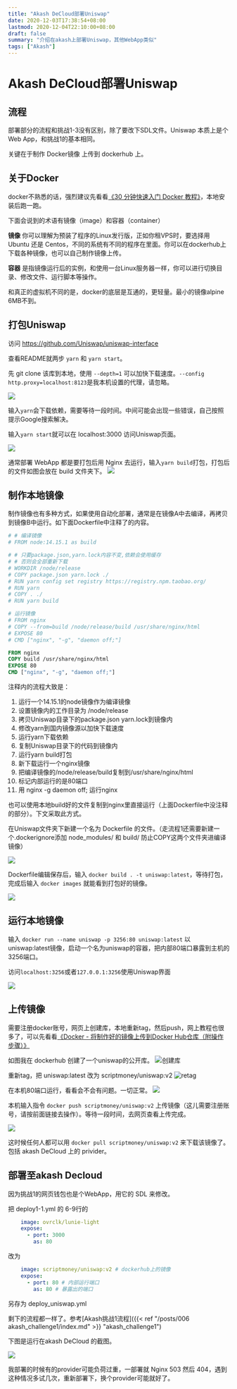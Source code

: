 ```yaml
---
title: "Akash DeCloud部署Uniswap"
date: 2020-12-03T17:38:54+08:00
lastmod: 2020-12-04T22:10:00+08:00
draft: false
summary: "介绍在akash上部署Uniswap，其他WebApp类似"
tags: ["Akash"]
---
```

# Akash DeCloud部署Uniswap

## 流程

部署部分的流程和挑战1-3没有区别，除了要改下SDL文件。Uniswap 本质上是个 Web App，和挑战1的基本相同。

关键在于制作 Docker镜像 上传到 dockerhub 上。

## 关于Docker

docker不熟悉的话，强烈建议先看看[《30 分钟快速入门 Docker 教程》](https://juejin.cn/post/6844903815729119245)，本地安装后跑一跑。

下面会说到的术语有镜像（image）和容器（container）

**镜像** 你可以理解为预装了程序的Linux发行版，正如你租VPS时，要选择用 Ubuntu 还是 Centos，不同的系统有不同的程序在里面。你可以在dockerhub上下载各种镜像，也可以自己制作镜像上传。

**容器** 是指镜像运行后的实例，和使用一台Linux服务器一样，你可以进行切换目录、修改文件、运行脚本等操作。

和真正的虚拟机不同的是，docker的底层是互通的，更轻量。最小的镜像alpine 6MB不到。

## 打包Uniswap

访问 https://github.com/Uniswap/uniswap-interface 

查看README就两步 `yarn` 和 `yarn start`。

先 git clone 该库到本地，使用 `--depth=1` 可以加快下载速度。`--config http.proxy=localhost:8123`是我本机设置的代理，请忽略。

![](git%20clone%20uniswap.png)

输入`yarn`会下载依赖，需要等待一段时间。中间可能会出现一些错误，自己按照提示Google搜索解决。

输入`yarn start`就可以在 localhost:3000 访问Uniswap页面。

![](uniswap_run.png)

通常部署 WebApp 都是要打包后用 Nginx 去运行，输入`yarn build`打包，打包后的文件如图会放在 build 文件夹下。
![](yarn_build.png)

## 制作本地镜像


制作镜像也有多种方式，如果使用自动化部署，通常是在镜像A中去编译，再拷贝到镜像B中运行。如下面Dockerfile中注释了的内容。

```Dockerfile
# # 编译镜像
# FROM node:14.15.1 as build

# # 只要package.json,yarn.lock内容不变,依赖会使用缓存
# # 否则会全部重新下载
# WORKDIR /node/release
# COPY package.json yarn.lock ./
# RUN yarn config set registry https://registry.npm.taobao.org/
# RUN yarn
# COPY . ./
# RUN yarn build

# 运行镜像
# FROM nginx
# COPY --from=build /node/release/build /usr/share/nginx/html
# EXPOSE 80
# CMD ["nginx", "-g", "daemon off;"]

FROM nginx
COPY build /usr/share/nginx/html
EXPOSE 80
CMD ["nginx", "-g", "daemon off;"]
```

注释内的流程大致是：

1. 运行一个14.15.1的node镜像作为编译镜像
2. 设置镜像内的工作目录为 /node/release
3. 拷贝Uniswap目录下的package.json yarn.lock到镜像内
4. 修改yarn到国内镜像源以加快下载速度
5. 运行yarn下载依赖
6. 复制Uniswap目录下的代码到镜像内
7. 运行yarn build打包
8. 新下载运行一个nginx镜像
9. 把编译镜像的/node/release/build复制到/usr/share/nginx/html
10. 标记内部运行的是80端口
11. 用 nginx -g daemon off; 运行nginx
    
也可以使用本地build好的文件复制到nginx里直接运行（上面Dockerfile中没注释的部分）。下文采取此方式。

在Uniswap文件夹下新建一个名为 Dockerfile 的文件。（走流程1还需要新建一个.dockerignore添加 node_modules/ 和 build/ 防止COPY这两个文件夹进编译镜像）

![](dockerfile.png)


Dockerfile编辑保存后，输入 `docker build . -t uniswap:latest`，等待打包，完成后输入 `docker images` 就能看到打包好的镜像。

![](docker_images.png)

## 运行本地镜像

输入 `docker run --name uniswap -p 3256:80 uniswap:latest` 以uniswap:latest镜像，启动一个名为uniswap的容器，把内部80端口暴露到主机的3256端口。

访问`localhost:3256`或者`127.0.0.1:3256`使用Uniswap界面

![](uniswap_run_in_docker.png)

## 上传镜像

需要注册docker账号，网页上创建库，本地重新tag，然后push，网上教程也很多了，可以先看看[《Docker - 将制作好的镜像上传到Docker Hub仓库（附操作步骤）》](https://www.hangge.com/blog/cache/detail_2409.html)

如图我在 dockerhub 创建了一个uniswap的公开库。
![创建库](dockerhub.png)

重新tag，把 uniswap:latest 改为 scriptmoney/uniswap:v2
![retag](docker_tag.png)

在本机80端口运行，看看会不会有问题。一切正常。
![](run_on_80.png)

本机输入指令 `docker push scriptmoney/uniswap:v2` 上传镜像（这儿需要注册账号，请按前面链接去操作）。等待一段时间，去网页查看上传完成。

![](push_complete.png)

这时候任何人都可以用 `docker pull scriptmoney/uniswap:v2` 来下载该镜像了。包括 akash DeCloud 上的 privider。

## 部署至akash Decloud

因为挑战1的网页钱包也是个WebApp，用它的 SDL 来修改。

把 deploy1-1.yml 的 6-9行的
```yml
    image: ovrclk/lunie-light
    expose:
      - port: 3000
        as: 80
```
改为
```yml
    image: scriptmoney/uniswap:v2 # dockerhub上的镜像
    expose:
      - port: 80 # 内部运行端口
        as: 80 # 暴露出的端口
```
另存为 deploy_uniswap.yml

剩下的流程都一样了。参考[Akash挑战1流程]({{< ref "/posts/006 akash_challenge1/index.md" >}} "akash_challenge1") 

下图是运行在akash DeCloud 的截图。

![](run_on_decloud.png)

我部署的时候有的provider可能负荷过重，一部署就 Nginx 503 然后 404，遇到这种情况多试几次，重新部署下，换个provider可能就好了。